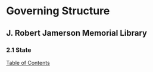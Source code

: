 [0]: readme.md

# Governing Structure
## J. Robert Jamerson Memorial Library
### 2.1 State
[Table of Contents][0]

<state governing structure>